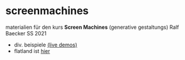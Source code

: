 # screenmachines

materialien für den kurs **Screen Machines** (generative gestaltungs) Ralf Baecker SS 2021

- div. beispiele [(live demos)](http://screenmachines.rlfbckr.io/examples/)
- flatland ist [hier](https://github.com/rlfbckr/flatland)
